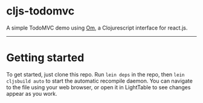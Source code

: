 # cljs-todomvc

A simple TodoMVC demo using [Om](https://github.com/swannodette/om), a Clojurescript interface for react.js.

---

# Getting started

To get started, just clone this repo.  Run `lein deps` in the repo, then `lein cljsbuild auto` to start the automatic recompile daemon.  You can navigate to the file using your web browser, or open it in LightTable to see changes appear as you work.
